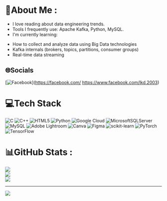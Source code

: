 # 💫About Me :
- I love reading about data engineering trends.
- Tools I frequently use: Apache Kafka, Python, MySQL.
- I'm currently learning:
 + How to collect and analyze data using Big Data technologies 
 + Kafka internals (brokers, topics, partitions, consumer groups)
 + Real-time data streaming 
 

## 🌐Socials
[![Facebook](https://img.shields.io/badge/Facebook-%231877F2.svg?logo=Facebook&logoColor=white)](https://facebook.com/ https://www.facebook.com/lkd.2003) 

# 💻Tech Stack
![C](https://img.shields.io/badge/c-%2300599C.svg?style=for-the-badge&logo=c&logoColor=white) ![C++](https://img.shields.io/badge/c++-%2300599C.svg?style=for-the-badge&logo=c%2B%2B&logoColor=white) ![HTML5](https://img.shields.io/badge/html5-%23E34F26.svg?style=for-the-badge&logo=html5&logoColor=white) ![Python](https://img.shields.io/badge/python-3670A0?style=for-the-badge&logo=python&logoColor=ffdd54) ![Google Cloud](https://img.shields.io/badge/Google%20Cloud-%234285F4.svg?style=for-the-badge&logo=google-cloud&logoColor=white) ![MicrosoftSQLServer](https://img.shields.io/badge/Microsoft%20SQL%20Sever-CC2927?style=for-the-badge&logo=microsoft%20sql%20server&logoColor=white) ![MySQL](https://img.shields.io/badge/mysql-%2300f.svg?style=for-the-badge&logo=mysql&logoColor=white) ![Adobe Lightroom](https://img.shields.io/badge/Adobe%20Lightroom-31A8FF.svg?style=for-the-badge&logo=Adobe%20Lightroom&logoColor=white) ![Canva](https://img.shields.io/badge/Canva-%2300C4CC.svg?style=for-the-badge&logo=Canva&logoColor=white) 	![Figma](https://img.shields.io/badge/figma-%23F24E1E.svg?style=for-the-badge&logo=figma&logoColor=white) ![scikit-learn](https://img.shields.io/badge/scikit--learn-%23F7931E.svg?style=for-the-badge&logo=scikit-learn&logoColor=white) ![PyTorch](https://img.shields.io/badge/PyTorch-%23EE4C2C.svg?style=for-the-badge&logo=PyTorch&logoColor=white) ![TensorFlow](https://img.shields.io/badge/TensorFlow-%23FF6F00.svg?style=for-the-badge&logo=TensorFlow&logoColor=white)
# 📊GitHub Stats :
![](https://github-readme-stats.vercel.app/api?username=luongdiem2005&theme=radical&hide_border=false&include_all_commits=false&count_private=false)<br/>
![](https://github-readme-streak-stats.herokuapp.com/?user=luongdiem2005&theme=radical&hide_border=false)<br/>
![](https://github-readme-stats.vercel.app/api/top-langs/?username=luongdiem2005&theme=radical&hide_border=false&include_all_commits=false&count_private=false&layout=compact)

---
[![](https://visitcount.itsvg.in/api?id=luongdiem2005&icon=0&color=0)](https://visitcount.itsvg.in)
